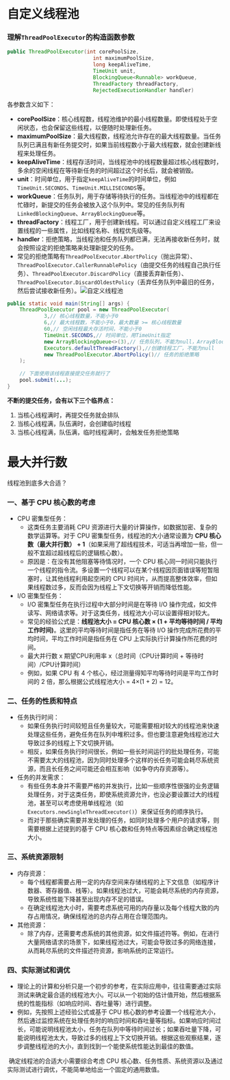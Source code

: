 # 自定义线程池

### 理解`ThreadPoolExecutor`的构造函数参数

```java
public ThreadPoolExecutor(int corePoolSize,
                            int maximumPoolSize,
                            long keepAliveTime,
                            TimeUnit unit,
                            BlockingQueue<Runnable> workQueue,
                            ThreadFactory threadFactory,
                            RejectedExecutionHandler handler)
```

各参数含义如下：

- **corePoolSize**：核心线程数，线程池维护的最小线程数量。即使线程处于空闲状态，也会保留这些线程，以便随时处理新任务。
- **maximumPoolSize**：最大线程数，线程池允许存在的最大线程数量。当任务队列已满且有新任务提交时，如果当前线程数小于最大线程数，就会创建新线程来处理任务。
- **keepAliveTime**：线程存活时间，当线程池中的线程数量超过核心线程数时，多余的空闲线程在等待新任务的时间超过这个时长后，就会被销毁。
- **unit**：时间单位，用于指定`keepAliveTime`的时间单位，例如`TimeUnit.SECONDS`、`TimeUnit.MILLISECONDS`等。
- **workQueue**：任务队列，用于存储等待执行的任务。当线程池中的线程都在忙碌时，新提交的任务会被放入这个队列中。常见的任务队列有`LinkedBlockingQueue`、`ArrayBlockingQueue`等。
- **threadFactory**：线程工厂，用于创建新线程。可以通过自定义线程工厂来设置线程的一些属性，比如线程名称、线程优先级等。
- **handler**：拒绝策略，当线程池和任务队列都已满，无法再接收新任务时，就会按照设定的拒绝策略来处理新提交的任务。
- 常见的拒绝策略有`ThreadPoolExecutor.AbortPolicy`（抛出异常）、`ThreadPoolExecutor.CallerRunnablePolicy`（由提交任务的线程自己执行任务）、`ThreadPoolExecutor.DiscardPolicy`（直接丢弃新任务）、`ThreadPoolExecutor.DiscardOldestPolicy`（丢弃任务队列中最旧的任务，然后尝试接收新任务）。![自定义线程池](D:\admin\Pictures\Typora\自定义线程池.png)

```java
public static void main(String[] args) {
    ThreadPoolExecutor pool = new ThreadPoolExecutor(
            3,// 核心线程数量，不能小于0
            6,// 最大线程数，不能小于0，最大数量 >= 核心线程数量
            60,// 空闲线程最大存活时间，不能小于0
            TimeUnit.SECONDS,// 时间单位，用TimeUnit指定
            new ArrayBlockingQueue<>(3),// 任务队列，不能为null，ArrayBlockingQueue指定队伍的长度，new LinkedBlockingDeque<>()，不指定长度
            Executors.defaultThreadFactory(),//创建线程工厂，不能为null
            new ThreadPoolExecutor.AbortPolicy()// 任务的拒绝策略
    );
    
    // 下面使用该线程直接提交任务就行了
    pool.submit(...);
}
```

**不断的提交任务，会有以下三个临界点：**

1. 当核心线程满时，再提交任务就会排队
2. 当核心线程满，队伍满时，会创建临时线程
3. 当核心线程满，队伍满，临时线程满时，会触发任务拒绝策略

# 最大并行数

线程池到底多大合适？

### 一、基于 CPU 核心数的考虑

- CPU 密集型任务：
  - 这类任务主要消耗 CPU 资源进行大量的计算操作，如数据加密、复杂的数学运算等。对于 CPU 密集型任务，线程池的大小通常设置为 **CPU 核心数（最大并行数） + 1**（如果采用了超线程技术，可适当再增加一些，但一般不宜超过超线程后的逻辑核心数）。
  - 原因是：在没有其他阻塞等待情况时，一个 CPU 核心同一时间只能执行一个线程的指令流。多设置一个线程可以在某个线程因页面错误等短暂阻塞时，让其他线程利用起空闲的 CPU 时间片，从而提高整体效率，但如果线程数过多，反而会因为线程上下文切换等开销而降低性能。
- I/O 密集型任务：
  - I/O 密集型任务在执行过程中大部分时间是在等待 I/O 操作完成，如文件读写、网络请求等。对于这类任务，线程池大小可以设置得相对较大。
  - 常见的经验公式是：**线程池大小 = CPU 核心数 × (1 + 平均等待时间 / 平均工作时间)**。这里的平均等待时间是指任务在等待 I/O 操作完成所花费的平均时间，平均工作时间是指任务在 CPU 上实际执行计算操作所花费的时间。
  - 最大并行数 x 期望CPU利用率 x（总时间（CPU计算时间 + 等待时间）/CPU计算时间）
  - 例如，如果 CPU 有 4 个核心，经过测量得知平均等待时间是平均工作时间的 2 倍，那么根据公式线程池大小 = 4×(1 + 2) = 12。

### 二、任务的性质和特点

- 任务执行时间：
  - 如果任务执行时间较短且任务量较大，可能需要相对较大的线程池来快速处理这些任务，避免任务在队列中堆积过多。但也要注意避免线程池过大导致过多的线程上下文切换开销。
  - 相反，如果任务执行时间很长，例如一些长时间运行的批处理任务，可能不需要太大的线程池，因为同时处理多个这样的长任务可能会耗尽系统资源，而且长任务之间可能还会相互影响（如争夺内存资源等）。
- 任务的并发需求：
  - 有些任务本身并不需要严格的并发执行，比如一些顺序性很强的业务逻辑处理任务，对于这类任务，即使系统资源允许，也没必要设置过大的线程池，甚至可以考虑使用单线程池（如`Executors.newSingleThreadExecutor()`）来保证任务的顺序执行。
  - 而对于那些确实需要并发处理的任务，如同时处理多个用户的请求等，则需要根据上述提到的基于 CPU 核心数和任务特点等因素综合确定线程池大小。

### 三、系统资源限制

- 内存资源：
  - 每个线程都需要占用一定的内存空间来存储线程的上下文信息（如程序计数器、寄存器值、栈等）。如果线程池过大，可能会耗尽系统的内存资源，导致系统性能下降甚至出现内存不足的错误。
  - 在确定线程池大小时，需要考虑系统可用的内存量以及每个线程大致的内存占用情况，确保线程池的总内存占用在合理范围内。
- 其他资源：
  - 除了内存，还需要考虑系统的其他资源，如文件描述符等。例如，在进行大量网络请求的场景下，如果线程池过大，可能会导致过多的网络连接，从而耗尽系统的文件描述符资源，影响系统的正常运行。

### 四、实际测试和调优

- 理论上的计算和分析只是一个初步的参考，在实际应用中，往往需要通过实际测试来确定最合适的线程池大小。可以从一个初始的估计值开始，然后根据系统的性能指标（如响应时间、吞吐量等）进行调整。
- 例如，先按照上述经验公式或基于 CPU 核心数的参考设置一个线程池大小，然后通过监控系统在处理任务时的响应时间和吞吐量等指标。如果响应时间过长，可能说明线程池太小，任务在队列中等待时间过长；如果吞吐量下降，可能说明线程池太大，导致过多的线程上下文切换开销。根据这些观察结果，逐步调整线程池的大小，直到找到一个能使系统性能达到最佳的数值。

​	确定线程池的合适大小需要综合考虑 CPU 核心数、任务性质、系统资源以及通过实际测试进行调优，不能简单地给出一个固定的通用数值。


